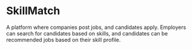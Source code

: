 # SkillMatch
A platform where companies post jobs, and candidates apply. Employers can search for candidates based on skills, and candidates can be recommended jobs based on their skill profile.
